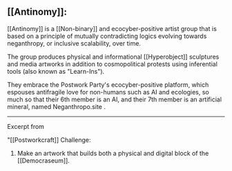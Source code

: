 

## [[Antinomy]]:

[[Antinomy]] is a [[Non-binary]] and ecocyber-positive artist group that is based on a principle of mutually contradicting logics evolving towards neganthropy, or inclusive scalability, over time.

The group produces physical and informational [[Hyperobject]] sculptures and media artworks in addition to cosmopolitical protests using inferential tools (also known as "Learn-Ins").

They embrace the Postwork Party's ecocyber-positive platform, which espouses antifragile love for non-humans such as AI and ecologies, so much so that their 6th member is an AI, and their 7th member is an artificial mineral, named Neganthropo.site .


---


Excerpt from


"[[Postworkcraft]] Challenge: 

1. Make an artwork that builds both a physical and digital block of the [[Democraseum]].